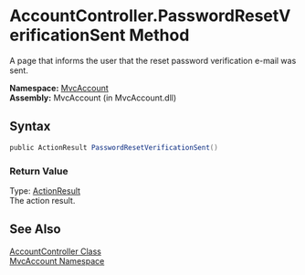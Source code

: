 AccountController.PasswordResetVerificationSent Method
======================================================
A page that informs the user that the reset password verification e-mail was sent.

**Namespace:** [MvcAccount][1]  
**Assembly:** MvcAccount (in MvcAccount.dll)

Syntax
------

```csharp
public ActionResult PasswordResetVerificationSent()
```

### Return Value
Type: [ActionResult][2]  
The action result.

See Also
--------
[AccountController Class][3]  
[MvcAccount Namespace][1]  

[1]: ../README.md
[2]: http://msdn.microsoft.com/en-us/library/dd493064
[3]: README.md